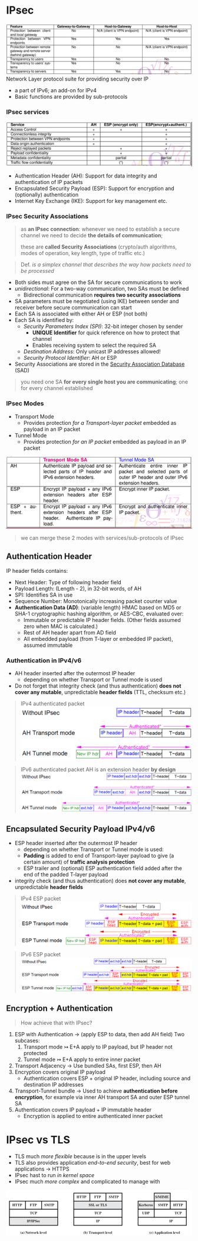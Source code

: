 # IPsec
![image](/images/ipsec.PNG)
Network Layer protocol suite for providing security over IP
- a part of IPv6; an add-on for IPv4
- Basic functions are provided by sub-protocols

### IPsec services
![image](/images/ipsec2.PNG)
- Authentication Header (AH): Support for data integrity and authentication of IP packets
- Encapsulated Security Payload (ESP): Support for encryption and (optionally) authentication
- Internet Key Exchange (IKE): Support for key management etc.

### IPsec Security Associations
> as **an IPsec connection**: whenever we need to establish a secure channel we need to decide **the details of communication**;
> 
> these are **called Security Associations** (crypto/auth algorithms, modes of operation, key length, type of traffic etc.)

> Def. *is a simplex channel that describes the way how packets need to be processed*

- Both sides must agree on the SA for secure communications to work
- *unidirectional*: For a two-way communication, two SAs must be defined
  - Bidirectional communication **requires two security associations**
- SA parameters must be negotiated (using IKE) between sender and receiver before secure communication can start
- Each SA is associated with either AH or ESP (not both)
- Each SA is identified by:
  - *Security Parameters Index (SPI)*: 32-bit integer chosen by sender
    - **UNIQUE Identifier** for quick reference on how to protect that channel
    - Enables receiving system to select the required SA
  - *Destination Address*: Only unicast IP addresses allowed!
  - *Security Protocol Identifier*: AH or ESP
- Security Associations are stored in the [Security Association Database](/Labs/TODO!%5B6%5DIPSec.md/###(SAD)) (SAD)
> you need one SA **for every single host you are communicating**; one for every channel established

### IPsec Modes

- Transport Mode
  - Provides protection *for a Transport-layer packet* embedded as payload in an IP packet
- Tunnel Mode
  - Provides protection *for an IP packet* embedded as payload in an IP packet

![image](/images/modes.PNG)
> we can merge these 2 modes with services/sub-protocols of IPsec

## Authentication Header

IP header fields contains:
- Next Header: Type of following header field
- Payload Length: (Length - 2), in 32-bit words, of AH
- SPI: Identifies SA in use
- Sequence Number: Monotonically increasing packet counter value
- **Authentication Data (AD)**: (variable length) HMAC based on MD5 or SHA-1 cryptographic hashing algorithm, or AES-CBC, evaluated over:
  - Immutable or predictable IP header fields. (Other fields assumed zero when MAC is calculated.)
  - Rest of AH header apart from AD field
  - All embedded payload (from T-layer or embedded IP packet), assumed immutable

### Authentication in IPv4/v6
- AH header inserted after the outermost IP header
  - depending on whether Transport or Tunnel mode is used
- Do not forget that integrity check (and thus authentication) **does not cover any mutable**, unpredictable **header fields** (TTL, checksum etc.)
> IPv4 authenticated packet
> ![image](/images/ipv4_auth.PNG)

> IPv6 authenticated packet
> AH is an extension header **by design**
>![image](/images/ipv6_auth.PNG)

## Encapsulated Security Payload IPv4/v6
- ESP header inserted after the outermost IP header
  - depending on whether Transport or Tunnel mode is used:
  - **Padding** is added to end of Transport-layer payload to give (a certain amount) of **traffic analysis protection**
  - ESP trailer and (optional) ESP authentication field added after the end of the padded T-layer payload
- integrity check (and thus authentication) does **not cover any mutable**, unpredictable **header fields**

> IPv4 ESP packet
> ![image](/images/esp.PNG)

> IPv6 ESP packet
> ![image](/images/esp_v6.PNG)

## Encryption + Authentication
> How achieve that with IPsec?

1. ESP with Authentication $\rightarrow$ (apply ESP to data, then add AH field) Two subcases:
   1. Transport mode $\rightarrowtail$ E+A apply to IP payload, but IP header not protected
   2. Tunnel mode $\rightarrowtail$ E+A apply to entire inner packet
2. Transport Adjacency $\rightarrow$ Use bundled SAs, first ESP, then AH
3. Encryption covers original IP payload
   - Authentication covers ESP + original IP header, including source and destination IP addresses
4. Transport-Tunnel bundle $\rightarrow$ Used to achieve **authentication before encryption**, for example via inner AH  transport SA and outer ESP tunnel SA
5. Authentication covers IP payload + IP immutable header
   - Encryption is applied to entire authenticated inner packet

# IPsec vs TLS
- TLS much *more flexible* because is in the upper levels
- TLS also provides application *end-to-end security*, best for web applications → HTTPS 
- IPsec hast to run *in kernel space*
- IPsec much *more complex* and complicated to manage with

![image](/images/compare.PNG)